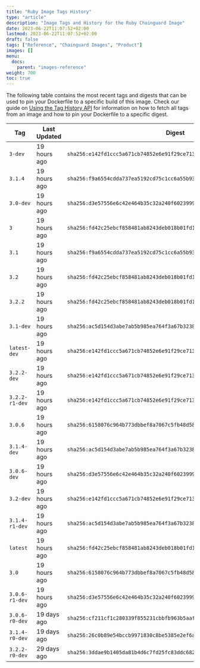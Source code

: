 ```yaml
---
title: "Ruby Image Tags History"
type: "article"
description: "Image Tags and History for the Ruby Chainguard Image"
date: 2023-06-22T11:07:52+02:00
lastmod: 2023-06-22T11:07:52+02:00
draft: false
tags: ["Reference", "Chainguard Images", "Product"]
images: []
menu:
  docs:
    parent: "images-reference"
weight: 700
toc: true
---
```


The following table contains the most recent tags and digests that can be used to pin your Dockerfile to a specific build of this image. Check our guide on [Using the Tag History API](/chainguard/chainguard-images/using-the-tag-history-api/) for information on how to fetch all tags from an image and how to pin your Dockerfile to a specific digest.

| Tag            | Last Updated | Digest                                                                    |
|----------------|--------------|---------------------------------------------------------------------------|
| `3-dev`        | 19 hours ago | `sha256:e142fd1ccc5a671cb74852e6e91f29ce713647334dd2039f82aca3a4896f409e` |
| `3.1.4`        | 19 hours ago | `sha256:f9a6554cdda737ea5192cd75c1cc6a55b93ce55abba71c4a9c1f24d212d6a949` |
| `3.0-dev`      | 19 hours ago | `sha256:d3e57556e6c42e464b35c32a240f6023999f8a8bff0b325363287b1d5e272498` |
| `3`            | 19 hours ago | `sha256:fd42c25ebcf858481ab8243deb018b01fd192daa9d74c555c5d5f8055bd74e6a` |
| `3.1`          | 19 hours ago | `sha256:f9a6554cdda737ea5192cd75c1cc6a55b93ce55abba71c4a9c1f24d212d6a949` |
| `3.2`          | 19 hours ago | `sha256:fd42c25ebcf858481ab8243deb018b01fd192daa9d74c555c5d5f8055bd74e6a` |
| `3.2.2`        | 19 hours ago | `sha256:fd42c25ebcf858481ab8243deb018b01fd192daa9d74c555c5d5f8055bd74e6a` |
| `3.1-dev`      | 19 hours ago | `sha256:ac5d154d3abe7ab5b985ea764f3a67b32384ec35cc615c03ff08f87218e1b607` |
| `latest-dev`   | 19 hours ago | `sha256:e142fd1ccc5a671cb74852e6e91f29ce713647334dd2039f82aca3a4896f409e` |
| `3.2.2-dev`    | 19 hours ago | `sha256:e142fd1ccc5a671cb74852e6e91f29ce713647334dd2039f82aca3a4896f409e` |
| `3.2.2-r1-dev` | 19 hours ago | `sha256:e142fd1ccc5a671cb74852e6e91f29ce713647334dd2039f82aca3a4896f409e` |
| `3.0.6`        | 19 hours ago | `sha256:6158076c964b773dbbef8a7067c5fb48d58e4e5cce6cfbc51234ca9b8adc9e80` |
| `3.1.4-dev`    | 19 hours ago | `sha256:ac5d154d3abe7ab5b985ea764f3a67b32384ec35cc615c03ff08f87218e1b607` |
| `3.0.6-dev`    | 19 hours ago | `sha256:d3e57556e6c42e464b35c32a240f6023999f8a8bff0b325363287b1d5e272498` |
| `3.2-dev`      | 19 hours ago | `sha256:e142fd1ccc5a671cb74852e6e91f29ce713647334dd2039f82aca3a4896f409e` |
| `3.1.4-r1-dev` | 19 hours ago | `sha256:ac5d154d3abe7ab5b985ea764f3a67b32384ec35cc615c03ff08f87218e1b607` |
| `latest`       | 19 hours ago | `sha256:fd42c25ebcf858481ab8243deb018b01fd192daa9d74c555c5d5f8055bd74e6a` |
| `3.0`          | 19 hours ago | `sha256:6158076c964b773dbbef8a7067c5fb48d58e4e5cce6cfbc51234ca9b8adc9e80` |
| `3.0.6-r1-dev` | 19 hours ago | `sha256:d3e57556e6c42e464b35c32a240f6023999f8a8bff0b325363287b1d5e272498` |
| `3.0.6-r0-dev` | 19 days ago  | `sha256:cf211cf1c280339f855231cbbfb963b5aaf6406c3df8e65099b95c92b29d1ea2` |
| `3.1.4-r0-dev` | 19 days ago  | `sha256:26c0b89e54bccb9971830c8be5385e2ef6a1c0df69132275f267b6186f7660d7` |
| `3.2.2-r0-dev` | 29 days ago  | `sha256:3ddae9b1405da81b4d6c7fd25fc83ddc6828cc6295c7c8afb42a19c9720bd2d6` |

